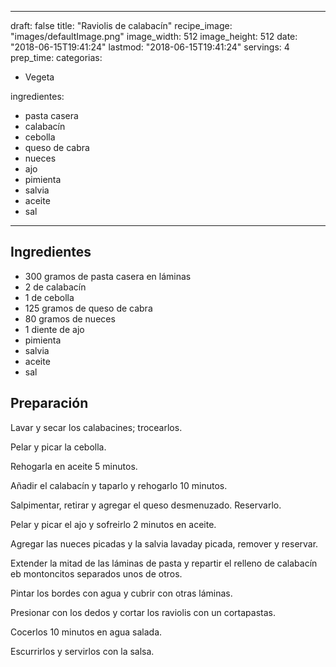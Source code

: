 
---
draft: false
title: "Raviolis de calabacín"
recipe_image: "images/defaultImage.png"
image_width: 512
image_height: 512
date: "2018-06-15T19:41:24"
lastmod: "2018-06-15T19:41:24"
servings: 4
prep_time: 
categorias:
  - Vegeta

ingredientes:
  - pasta casera
  - calabacín
  - cebolla
  - queso de cabra
  - nueces
  - ajo
  - pimienta
  - salvia
  - aceite
  - sal
---

## Ingredientes
- 300 gramos de pasta casera en láminas
- 2  de calabacín
- 1  de cebolla
- 125 gramos de queso de cabra
- 80 gramos de nueces
- 1 diente de ajo
- pimienta
- salvia
- aceite
- sal

## Preparación
Lavar y secar los calabacines; trocearlos.

Pelar y picar la cebolla.

Rehogarla en aceite 5 minutos.

Añadir el calabacín y taparlo y rehogarlo 10 minutos.

Salpimentar, retirar y agregar el queso desmenuzado. Reservarlo.

Pelar y picar el ajo y sofreirlo 2 minutos en aceite.

Agregar las nueces picadas y la salvia lavaday picada, remover y reservar.

Extender la mitad de las láminas de pasta y repartir el relleno de calabacín eb montoncitos separados unos de otros.

Pintar los bordes con agua y cubrir con otras láminas.

Presionar con los dedos y cortar los raviolis con un cortapastas.

Cocerlos 10 minutos en agua salada.

Escurrirlos y servirlos con la salsa.


